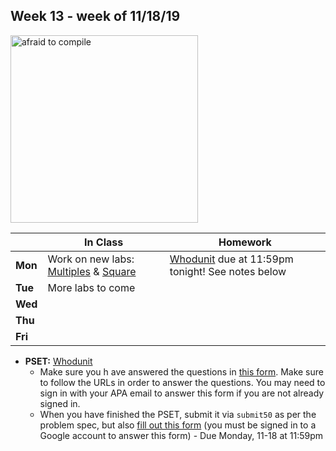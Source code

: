 ## Week 13 - week of 11/18/19 

<img src="https://www.digitaltechnologylabs.com/wp-content/uploads/2019/06/11.png" alt="afraid to compile" height="300">

  |       |In Class               |Homework   |
  |-------|---------              |---------  |
  |**Mon**|Work on new labs: [Multiples](https://lab.cs50.io/candib80/cs50labs/c/multiples/) & [Square](https://lab.cs50.io/candib80/cs50labs/c/square/)|[Whodunit](https://docs.cs50.net/2019/ap/problems/whodunit/whodunit.html) due at 11:59pm tonight! See notes below|
  |**Tue**|More labs to come      |           |
  |**Wed**|                       |           |
  |**Thu**|                       |           |
  |**Fri**|                       |           |

* **PSET:** [Whodunit](https://docs.cs50.net/2019/ap/problems/whodunit/whodunit.html)
  * Make sure you h ave answered the questions in [this form](https://forms.microsoft.com/Pages/ResponsePage.aspx?id=pzkNu6tRKkuypSiSsDYamccaKXZ-XoNApSiIBzYo6sNUQzFLTEg4VDJEM1ZMMEhZRzdVNzZSQlZJTi4u). Make sure to follow the URLs in order to answer the questions. You may need to sign in with your APA email to answer this form if you are not already signed in.
  * When you have finished the PSET, submit it via `submit50` as per the problem spec, but also [fill out this form](https://forms.gle/wLirNKRvQqfcnNvx6) (you must be signed in to a Google account to answer this form) - Due Monday, 11-18 at 11:59pm